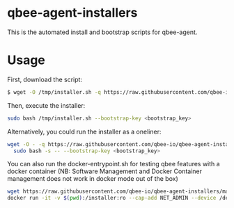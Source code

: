 # qbee-agent-installers
This is the automated install and bootstrap scripts for qbee-agent.

# Usage

First, download the script:

```bash
$ wget -O /tmp/installer.sh -q https://raw.githubusercontent.com/qbee-io/qbee-agent-installers/main/installer.sh
```

Then, execute the installer:

```bash
sudo bash /tmp/installer.sh --bootstrap-key <bootstrap_key>
```

Alternatively, you could run the installer as a oneliner:

```bash
wget -O - -q https://raw.githubusercontent.com/qbee-io/qbee-agent-installers/main/installer.sh | \
  sudo bash -s -- --bootstrap-key <bootstrap_key>
```

You can also run the docker-entrypoint.sh for testing qbee features with a docker container (NB: Software Management and Docker
Container management does not work in docker mode out of the box)

```bash
wget https://raw.githubusercontent.com/qbee-io/qbee-agent-installers/main/installer.sh
docker run -it -v $(pwd):/installer:ro --cap-add NET_ADMIN --device /dev/net/tun debian:latest bash /installer/docker-entrypoint.sh --bootstrap-key <bootstrap_key>
```
